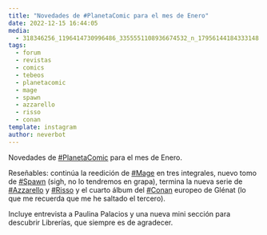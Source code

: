 ```yaml
---
title: "Novedades de #PlanetaComic para el mes de Enero"
date: 2022-12-15 16:44:05
media: 
  - 318346256_1196414730996486_3355551108936674532_n_17956144184333148.jpg
tags: 
  - forum
  - revistas
  - comics
  - tebeos
  - planetacomic
  - mage
  - spawn
  - azzarello
  - risso
  - conan
template: instagram
author: neverbot
---
```


Novedades de [#PlanetaComic](/tags/planetacomic) para el mes de Enero. 

Reseñables: continúa la reedición de [#Mage](/tags/mage) en tres integrales, nuevo tomo de [#Spawn](/tags/spawn) (sigh, no lo tendremos en grapa), termina la nueva serie de [#Azzarello](/tags/azzarello) y [#Risso](/tags/risso) y el cuarto álbum del [#Conan](/tags/conan) europeo de Glénat (lo que me recuerda que me he saltado el tercero).

Incluye entrevista a Paulina Palacios y una nueva mini sección para descubrir Librerías, que siempre es de agradecer.
